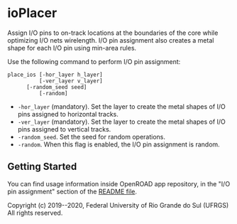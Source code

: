 ioPlacer
======================

Assign I/O pins to on-track locations at the boundaries of the 
core while optimizing I/O nets wirelength. I/O pin assignment also 
creates a metal shape for each I/O pin using min-area rules.

Use the following command to perform I/O pin assignment:
```
place_ios [-hor_layer h_layer]  
          [-ver_layer v_layer] 
	  [-random_seed seed] 
          [-random] 
```
- ``-hor_layer`` (mandatory). Set the layer to create the metal shapes 
of I/O pins assigned to horizontal tracks. 
- ``-ver_layer`` (mandatory). Set the layer to create the metal shapes
of I/O pins assigned to vertical tracks. 
- ``-random_seed``. Set the seed for random operations.
- ``-random``. When this flag is enabled, the I/O pin assignment is 
random.

## Getting Started
You can find usage information inside OpenROAD app repository, in the "I/O pin assignment" section of the [README file](https://github.com/The-OpenROAD-Project/OpenROAD/blob/develop/README.md).

Copyright (c) 2019--2020, Federal University of Rio Grande do Sul (UFRGS)
All rights reserved.
